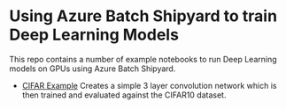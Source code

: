 # Using Azure Batch Shipyard to train Deep Learning Models
This repo contains a number of example notebooks to run Deep Learning models on GPUs using Azure Batch Shipyard.

* [CIFAR Example](cifar_example) Creates a simple 3 layer convolution network which is then trained and evaluated against the CIFAR10 dataset. 


